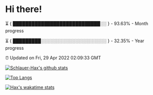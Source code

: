 # Hi there!

⏳ { ████████████████████████████░░ } - 93.63% - Month progress

⏳ { █████████░░░░░░░░░░░░░░░░░░░░░ } - 32.35% - Year progress

⏰ Updated on Fri, 29 Apr 2022 02:09:33 GMT


[![Schlauer-Hax's github stats](https://github-readme-stats.vercel.app/api?username=Schlauer-Hax&show_icons=true&theme=dark&count_private=true)](https://github.com/Schlauer-Hax)


[![Top Langs](https://github-readme-stats.vercel.app/api/top-langs/?username=Schlauer-Hax&layout=compact&theme=dark)](https://github.com/Schlauer-Hax?tab=repositories)


[![Hax's wakatime stats](https://github-readme-stats.vercel.app/api/wakatime?username=Hax&theme=dark)](https://wakatime.com/@Hax)

